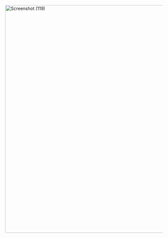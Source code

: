 
<img width="1366" height="727" alt="Screenshot (119)" src="https://github.com/user-attachments/assets/f21fbeb7-6f65-45a6-a331-4a49d710420f" />
